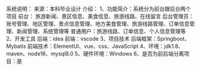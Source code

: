 系统说明：
来源：本科毕业设计
介绍：
1、功能简介：系统分为前台跟后台两个项目
前台：      旅游新闻、景区信息、美食信息、旅游线路、在线留言
后台管理员： 账号管理、地区管理、景点信息管理、地方美食管理、旅游线路管理、订单信息管理、新闻管理、系统管理等
普通用户：旅游线路、订单信息、个人信息管理等
2、开发工具
	后端：idea
	前端：vscode
3、项目技术
	后端框架：Springboot、Mybatis
	前端技术：ElementUI、vue、css、JavaScript
4、环境：jdk1.8、maven、node16、mysql8.0 
5、硬件环境：Windows
6、是否为前后端分离项目：是
